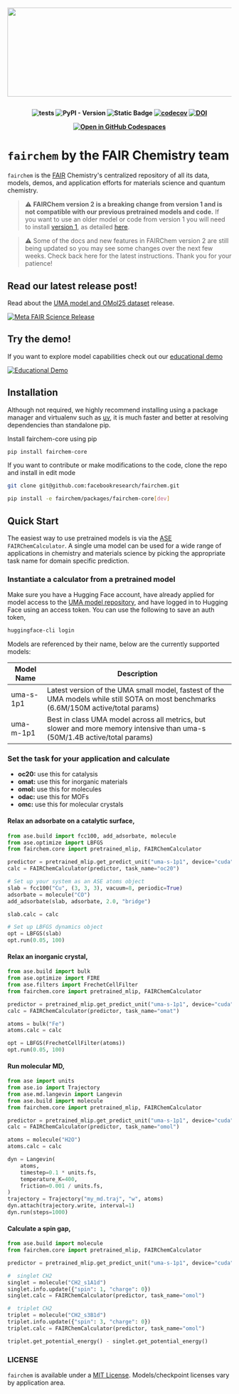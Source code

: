 <h1 align="center">

<p align="center">
  <img width="559" height="200" src="https://github.com/user-attachments/assets/25cd752c-3c56-469d-8524-4e493646f6b2"?
</p>

</h1>

<h4 align="center">

![tests](https://github.com/facebookresearch/fairchem/actions/workflows/test.yml/badge.svg?branch=main&event=push)
![PyPI - Version](https://img.shields.io/pypi/v/fairchem-core)
![Static Badge](https://img.shields.io/badge/python-3.10%2B-blue)
[![codecov](https://codecov.io/gh/facebookresearch/fairchem/graph/badge.svg)](https://codecov.io/gh/facebookresearch/fairchem)
[![DOI](https://zenodo.org/badge/DOI/10.5281/zenodo.15587498.svg)](https://doi.org/10.5281/zenodo.15587498)

[![Open in GitHub Codespaces](https://github.com/codespaces/badge.svg)](https://github.com/codespaces/new/facebookresearch/fairchem?quickstart=1)

</h4>

# `fairchem` by the FAIR Chemistry team

`fairchem` is the [FAIR](https://ai.meta.com/research/) Chemistry's centralized repository of all its data, models,
demos, and application efforts for materials science and quantum chemistry.

> :warning: **FAIRChem version 2 is a breaking change from version 1 and is not compatible with our previous pretrained models and code.**
> If you want to use an older model or code from version 1 you will need to install [version 1](https://pypi.org/project/fairchem-core/1.10.0/),
> as detailed [here](#looking-for-fairchem-v1-models-and-code).

> :warning: Some of the docs and new features in FAIRChem version 2 are still being updated so you may see some changes over the next few weeks. Check back here for the latest instructions. Thank you for your patience!

## Read our latest release post!
Read about the [UMA model and OMol25 dataset](https://ai.meta.com/blog/meta-fair-science-new-open-source-releases/) release.

[![Meta FAIR Science Release](https://github.com/user-attachments/assets/acddd09b-ed6f-4d05-9a4b-9ba5e2301150)](https://ai.meta.com/blog/meta-fair-science-new-open-source-releases/?ref=shareable)

## Try the demo!
If you want to explore model capabilities check out our
[educational demo](https://facebook-fairchem-uma-demo.hf.space/)

[![Educational Demo](https://github.com/user-attachments/assets/7005d1bb-4459-403d-b299-d41fdd8c48ec)](https://facebook-fairchem-uma-demo.hf.space/)

## Installation
Although not required, we highly recommend installing using a package manager and virtualenv such as [uv](https://docs.astral.sh/uv/getting-started/installation/#standalone-installer), it is much faster and better at resolving dependencies than standalone pip.

Install fairchem-core using pip
```bash
pip install fairchem-core
```

If you want to contribute or make modifications to the code, clone the repo and install in edit mode
```bash
git clone git@github.com:facebookresearch/fairchem.git

pip install -e fairchem/packages/fairchem-core[dev]
```

## Quick Start
The easiest way to use pretrained models is via the [ASE](https://wiki.fysik.dtu.dk/ase/) `FAIRChemCalculator`.
A single uma model can be used for a wide range of applications in chemistry and materials science by picking the
appropriate task name for domain specific prediction.

### Instantiate a calculator from a pretrained model
Make sure you have a Hugging Face account, have already applied for model access to the
[UMA model repository](https://huggingface.co/facebook/UMA), and have logged in to Hugging Face using an access token.
You can use the following to save an auth token,
```bash
huggingface-cli login
```

Models are referenced by their name, below are the currently supported models:

| Model Name | Description |
|---|---|
| uma-s-1p1 | Latest version of the UMA small model, fastest of the UMA models while still SOTA on most benchmarks (6.6M/150M active/total params) |
| uma-m-1p1 | Best in class UMA model across all metrics, but slower and more memory intensive than uma-s (50M/1.4B active/total params) |

### Set the task for your application and calculate

- **oc20:** use this for catalysis
- **omat:** use this for inorganic materials
- **omol:** use this for molecules
- **odac:** use this for MOFs
- **omc:** use this for molecular crystals

#### Relax an adsorbate on a catalytic surface,
```python
from ase.build import fcc100, add_adsorbate, molecule
from ase.optimize import LBFGS
from fairchem.core import pretrained_mlip, FAIRChemCalculator

predictor = pretrained_mlip.get_predict_unit("uma-s-1p1", device="cuda")
calc = FAIRChemCalculator(predictor, task_name="oc20")

# Set up your system as an ASE atoms object
slab = fcc100("Cu", (3, 3, 3), vacuum=8, periodic=True)
adsorbate = molecule("CO")
add_adsorbate(slab, adsorbate, 2.0, "bridge")

slab.calc = calc

# Set up LBFGS dynamics object
opt = LBFGS(slab)
opt.run(0.05, 100)
```

#### Relax an inorganic crystal,
```python
from ase.build import bulk
from ase.optimize import FIRE
from ase.filters import FrechetCellFilter
from fairchem.core import pretrained_mlip, FAIRChemCalculator

predictor = pretrained_mlip.get_predict_unit("uma-s-1p1", device="cuda")
calc = FAIRChemCalculator(predictor, task_name="omat")

atoms = bulk("Fe")
atoms.calc = calc

opt = LBFGS(FrechetCellFilter(atoms))
opt.run(0.05, 100)
```

#### Run molecular MD,
```python
from ase import units
from ase.io import Trajectory
from ase.md.langevin import Langevin
from ase.build import molecule
from fairchem.core import pretrained_mlip, FAIRChemCalculator

predictor = pretrained_mlip.get_predict_unit("uma-s-1p1", device="cuda")
calc = FAIRChemCalculator(predictor, task_name="omol")

atoms = molecule("H2O")
atoms.calc = calc

dyn = Langevin(
    atoms,
    timestep=0.1 * units.fs,
    temperature_K=400,
    friction=0.001 / units.fs,
)
trajectory = Trajectory("my_md.traj", "w", atoms)
dyn.attach(trajectory.write, interval=1)
dyn.run(steps=1000)
```

#### Calculate a spin gap,
```python
from ase.build import molecule
from fairchem.core import pretrained_mlip, FAIRChemCalculator

predictor = pretrained_mlip.get_predict_unit("uma-s-1p1", device="cuda")

#  singlet CH2
singlet = molecule("CH2_s1A1d")
singlet.info.update({"spin": 1, "charge": 0})
singlet.calc = FAIRChemCalculator(predictor, task_name="omol")

#  triplet CH2
triplet = molecule("CH2_s3B1d")
triplet.info.update({"spin": 3, "charge": 0})
triplet.calc = FAIRChemCalculator(predictor, task_name="omol")

triplet.get_potential_energy() - singlet.get_potential_energy()
```

### LICENSE
`fairchem` is available under a [MIT License](LICENSE.md). Models/checkpoint licenses vary by application area.
